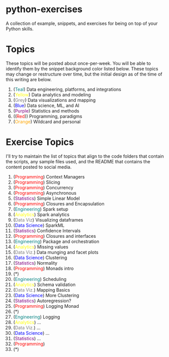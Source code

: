 # python-exercises

A collection of example, snippets, and exercises for being on top of your Python skills.

# Topics

These topics will be posted about once-per-week. You will be able to identify them by the snippet background color listed below. These topics may change or restructure over time, but the initial design as of the time of this writing are below.

1. (<span style="color:#008080">Teal</span>) Data engineering, platforms, and integrations
2. (<span style="color:yellow">Yellow</span>) Data analytics and modeling
3. (<span style="color:grey">Grey</span>) Data visualizations and mapping
4. (<span style="color:blue">Blue</span>) Data science, ML, and AI
5. (<span style="color:purple">Purple</span>) Statistics and methods
6. ((<span style="color:red">Red</span>)) Programming, paradigms
7. (<span style="color:orange">Orange</span>) Wildcard and personal 


# Exercise Topics

I'll try to maintain the list of topics that align to the code folders that contain the scripts, any sample files used, and the README that contains the content posted to social media. 

1. (<span style="color:red">Programming</span>) Context Managers
2. (<span style="color:red">Programming</span>) Slicing
3. (<span style="color:red">Programming</span>) Concurrency
4. (<span style="color:red">Programming</span>) Asynchronous
5. (<span style="color:purple">Statistics</span>) Simple Linear Model
6. (<span style="color:red">Programming</span>) Closures and Encapsulation
7. (<span style="color:#008080">Engineering</span>) Spark setup
8. (<span style="color:yellow">Analytics</span>) Spark analytics
9. (<span style="color:grey">Data Viz</span>) Visualizing dataframes
10. (<span style="color:blue">Data Science</span>) SparkML
11. (<span style="color:purple">Statistics</span>) Confidence Intervals
12. (<span style="color:red">Programming</span>) Closures and interfaces
13. (<span style="color:#008080">Engineering</span>) Package and orchestration
14. (<span style="color:yellow">Analytics</span>) Missing values
15. (<span style="color:grey">Data Viz.</span>) Data munging and facet plots
16. (<span style="color:blue">Data Science</span>) Clustering
17. (<span style="color:purple">Statistics</span>) Normality
18. (<span style="color:red">Programming</span>) Monads intro
19. (*)
20. (<span style="color:#008080">Engineering</span>) Scheduling
21. (<span style="color:yellow">Analytics</span>) Schema validation
22. (<span style="color:grey">Data Viz.</span>) Mapping Basics
23. (<span style="color:blue">Data Science</span>) More Clustering
24. (<span style="color:purple">Statistics</span>) Autoregression?
25. (<span style="color:red">Programming</span>) Logging Monad
26. (*)
27. (<span style="color:#008080">Engineering</span>) Logging
28. (<span style="color:yellow">Analytics</span>) ...
29. (<span style="color:grey">Data Viz.</span>) ...
30. (<span style="color:blue">Data Science</span>) ...
31. (<span style="color:purple">Statistics</span>) ...
32. (<span style="color:red">Programming</span>)
33. (*) 
